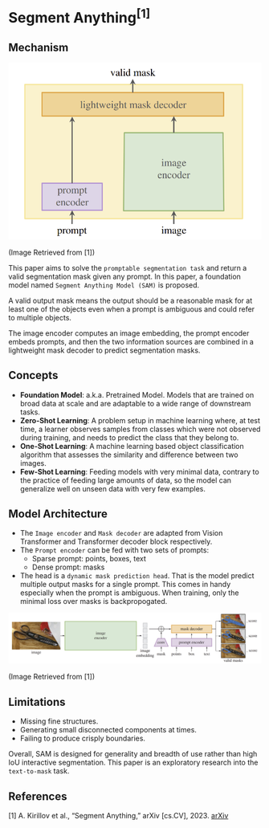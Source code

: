 # Segment Anything<sup>[1]</sup>

## Mechanism

![Segment_Anything_Model](./img/SAM.png)

(Image Retrieved from [1])

This paper aims to solve the `promptable segmentation task` and return a valid segmentation mask given any prompt. In this paper, a foundation model named `Segment Anything Model (SAM)` is proposed.

A valid output mask means the output should be a reasonable mask for at least one of the objects even when a prompt is ambiguous and could refer to multiple objects.

The image encoder computes an image embedding, the prompt encoder embeds prompts, and then the two information sources are combined in a lightweight mask decoder to predict segmentation masks.


## Concepts

- **Foundation Model**: a.k.a. Pretrained Model. Models that are trained on broad data at scale and are adaptable to a wide range of downstream tasks.
- **Zero-Shot Learning**: A problem setup in machine learning where, at test time, a learner observes samples from classes which were not observed during training, and needs to predict the class that they belong to.
- **One-Shot Learning**: A machine learning based object classification algorithm that assesses the similarity and difference between two images.
- **Few-Shot Learning**: Feeding models with very minimal data, contrary to the practice of feeding large amounts of data, so the model can generalize well on unseen data with very few examples.


## Model Architecture

- The `Image encoder` and `Mask decoder` are adapted from Vision Transformer and Transformer decoder block respectively.
- The `Prompt encoder` can be fed with two sets of prompts:
    - Sparse prompt: points, boxes, text
    - Dense prompt: masks 
- The head is a `dynamic mask prediction head`. That is the model predict multiple output masks for a single prompt. This comes in handy especially when the prompt is ambiguous. When training, only the minimal loss over masks is backpropogated.

![SAM_Architecture](./img/SAM_architecture.png)

(Image Retrieved from [1])


## Limitations

- Missing fine structures.
- Generating small disconnected components at times.
- Failing to produce crisply boundaries.

Overall, SAM is designed for generality and breadth of use rather than high IoU interactive segmentation. This paper is an exploratory research into the `text-to-mask` task.


## References
[1] A. Kirillov et al., “Segment Anything,” arXiv [cs.CV], 2023. [arXiv](https://arxiv.org/pdf/2304.02643.pdf)
